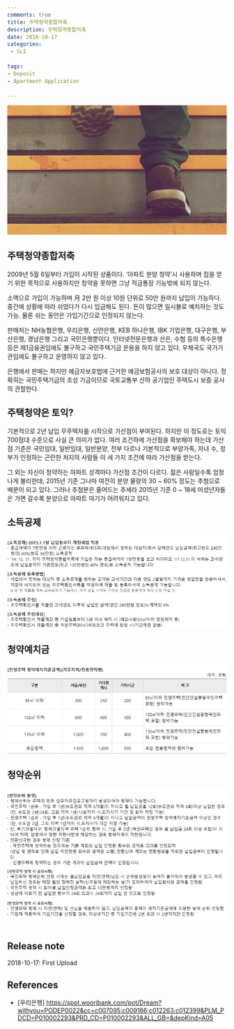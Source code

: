 ```yaml
---
comments: true
title: 주택청약종합저축
description: 주택청약종합저축
date: 2018-10-17
categories:
 - SLI

tags:
- Deposit
- Apartment Application

---
```


<img src="/images/fulls/04.jpg" class="fit image">

## 주택청약종합저축

2009년 5월 6일부터 가입이 시작된 상품이다. ‘아파트 분양 청약’시 사용하며 집을 얻기 위한 목적으로 사용하지만 청약을 못하면 그냥 적금통장 기능밖에 되지 않는다.

소액으로 가입이 가능하며 月 2만 원 이상 10원 단위로 50만 원까지 납입이 가능하다. 중간에 상황에 따라 쉬었다가 다시 입금해도 된다. 돈이 많으면 일시불로 예치하는 것도 가능. 물론 쉬는 동안은 가입기간으로 인정되지 않는다.

판매처는 NH농협은행, 우리은행, 신안은행, KEB 하나은행, IBK 기업은행, 대구은행, 부산은행, 경남은행 그리고 국민은행뿐이다. 인터넷전문은행과 산은, 수협 등의 특수은행 등은 제1금융권임에도 불구하고 국민주택기금 운용을 하지 않고 있다. 우체국도 국가기관임에도 불구하고 운영하지 않고 있다.

은행에서 판매는 하지만 예금자보호법에 근거한 예금보험공사의 보호 대상이 아니다. 정확히는 국민주택기금의 조성 기금이므로 국토교통부 산하 공기업인 주택도시 보증 공사의 관할한다.

## 주택청약은 토익?

기본적으로 2년 납입 무주택자를 시작으로 가산점이 부여된다. 하지만 이 정도로는 토익 700점대 수준으로 사실 큰 의미가 없다. 여러 조건하에 가산점을 확보해야 하는데 가산점 기준은 국민임대, 일반임대, 일반분양, 전부 다르나 기본적으로 부양가족, 자녀 수, 정부가 인정하는 곤란한 처지의 사람들 이 세 가지 조건에 따라 가산점을 받는다.

그 외는 자신이 청약하는 아파트 성격마다 가산점 조건이 다르다. 젊은 사람일수록 엄청나게 불리한데, 2015년 기준 그나마 여전히 분양 물량의 30 ~ 60% 정도는 추첨으로 배분이 되고 있다. 그러나 추첨분은 줄어드는 추세라 2015년 기준 0 ~ 18세 미성년자들은 가면 갈수록 분양으로 아파트 따기가 어려워지고 있다.

## 소득공제

<img src = "https://github.com/mikail0205/mikail0205.github.io/blob/master/assets/images/2018/%EC%A3%BC%ED%83%9D%EC%B2%AD%EC%95%BD/%EC%86%8C%EB%93%9D%EA%B3%B5%EC%A0%9C.jpg?raw=true" class = "fit image">

## 청약예치금

<img src = "https://github.com/mikail0205/mikail0205.github.io/blob/master/assets/images/2018/%EC%A3%BC%ED%83%9D%EC%B2%AD%EC%95%BD/%EC%B2%AD%EC%95%BD%EC%98%88%EC%B9%98%EA%B8%88%EA%B8%B0%EC%A4%80.jpg?raw=true" class = "fit image">

## 청약순위
<img src = "https://github.com/mikail0205/mikail0205.github.io/blob/master/assets/images/2018/%EC%A3%BC%ED%83%9D%EC%B2%AD%EC%95%BD/%EC%B2%AD%EC%95%BD%EC%88%9C%EC%9C%84.jpg?raw=true" class = "fit image">

## Release note
2018-10-17: First Upload

## References
- [우리은행] <https://spot.wooribank.com/pot/Dream?withyou=PODEP0022&cc=c007095:c009166;c012263:c012399&PLM_PDCD=P010002293&PRD_CD=P010002293&ALL_GB=&depKind=A05>